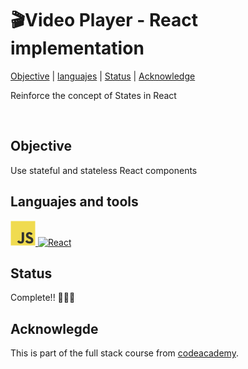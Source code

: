 # 🎬Video Player - React implementation<br>
[Objective](#objective_h) | [languajes](#languajes_h) | [Status](#status_h) | [Acknowledge](#acknowledge_h) 

<link href="https://languages.abranhe.com/logos.css" rel="stylesheet">

<p>Reinforce the concept of States in React</p><br>

<h2>Objective<a name="objective_h"></a></h2>
<p>Use stateful and stateless  React components</p>


<h2>Languajes and tools<a name="languajes_h"></a></h2>
<p></p>
<a href="https://developer.mozilla.org/en-US/docs/Web/JavaScript" target="_blank"> <img src="https://raw.githubusercontent.com/devicons/devicon/master/icons/javascript/javascript-original.svg" alt="javascript" width="40" height="40"/> </a>
<a href="https://reactjs.org/" target="_blank"> <img src="https://www.pinclipart.com/picdir/middle/537-5374089_react-js-logo-clipart.png" alt="React" width="50" height="40"/> </a>

<h2>Status <a name="status_h"></a></h2>
<p>Complete!! 🎉🎉🎉</p>



<h2>Acknowlegde <a name="acknowledge_h"></a></h2>
<p>This is part of the full stack course from <a href='https://www.codecademy.com/'>codeacademy</a>.</p>
